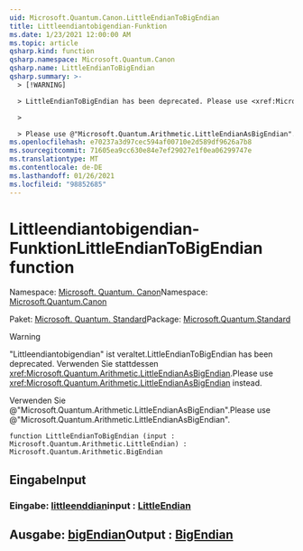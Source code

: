 ```yaml
---
uid: Microsoft.Quantum.Canon.LittleEndianToBigEndian
title: Littleendiantobigendian-Funktion
ms.date: 1/23/2021 12:00:00 AM
ms.topic: article
qsharp.kind: function
qsharp.namespace: Microsoft.Quantum.Canon
qsharp.name: LittleEndianToBigEndian
qsharp.summary: >-
  > [!WARNING]

  > LittleEndianToBigEndian has been deprecated. Please use <xref:Microsoft.Quantum.Arithmetic.LittleEndianAsBigEndian> instead.

  >

  > Please use @"Microsoft.Quantum.Arithmetic.LittleEndianAsBigEndian".
ms.openlocfilehash: e70237a3d97cec594af00710e2d589df9626a7b8
ms.sourcegitcommit: 71605ea9cc630e84e7ef29027e1f0ea06299747e
ms.translationtype: MT
ms.contentlocale: de-DE
ms.lasthandoff: 01/26/2021
ms.locfileid: "98852685"
---
```

# <a name="littleendiantobigendian-function"></a><span data-ttu-id="b4861-102">Littleendiantobigendian-Funktion</span><span class="sxs-lookup"><span data-stu-id="b4861-102">LittleEndianToBigEndian function</span></span>

<span data-ttu-id="b4861-103">Namespace: [Microsoft. Quantum. Canon](xref:Microsoft.Quantum.Canon)</span><span class="sxs-lookup"><span data-stu-id="b4861-103">Namespace: [Microsoft.Quantum.Canon](xref:Microsoft.Quantum.Canon)</span></span>

<span data-ttu-id="b4861-104">Paket: [Microsoft. Quantum. Standard](https://nuget.org/packages/Microsoft.Quantum.Standard)</span><span class="sxs-lookup"><span data-stu-id="b4861-104">Package: [Microsoft.Quantum.Standard](https://nuget.org/packages/Microsoft.Quantum.Standard)</span></span>


> [!WARNING]
> <span data-ttu-id="b4861-105">"Littleendiantobigendian" ist veraltet.</span><span class="sxs-lookup"><span data-stu-id="b4861-105">LittleEndianToBigEndian has been deprecated.</span></span> <span data-ttu-id="b4861-106">Verwenden Sie stattdessen <xref:Microsoft.Quantum.Arithmetic.LittleEndianAsBigEndian>.</span><span class="sxs-lookup"><span data-stu-id="b4861-106">Please use <xref:Microsoft.Quantum.Arithmetic.LittleEndianAsBigEndian> instead.</span></span>
>
> <span data-ttu-id="b4861-107">Verwenden Sie @"Microsoft.Quantum.Arithmetic.LittleEndianAsBigEndian".</span><span class="sxs-lookup"><span data-stu-id="b4861-107">Please use @"Microsoft.Quantum.Arithmetic.LittleEndianAsBigEndian".</span></span>



```qsharp
function LittleEndianToBigEndian (input : Microsoft.Quantum.Arithmetic.LittleEndian) : Microsoft.Quantum.Arithmetic.BigEndian
```


## <a name="input"></a><span data-ttu-id="b4861-108">Eingabe</span><span class="sxs-lookup"><span data-stu-id="b4861-108">Input</span></span>

### <a name="input--littleendian"></a><span data-ttu-id="b4861-109">Eingabe: [littleenddian](xref:Microsoft.Quantum.Arithmetic.LittleEndian)</span><span class="sxs-lookup"><span data-stu-id="b4861-109">input : [LittleEndian](xref:Microsoft.Quantum.Arithmetic.LittleEndian)</span></span>





## <a name="output--bigendian"></a><span data-ttu-id="b4861-110">Ausgabe: [bigEndian](xref:Microsoft.Quantum.Arithmetic.BigEndian)</span><span class="sxs-lookup"><span data-stu-id="b4861-110">Output : [BigEndian](xref:Microsoft.Quantum.Arithmetic.BigEndian)</span></span>

